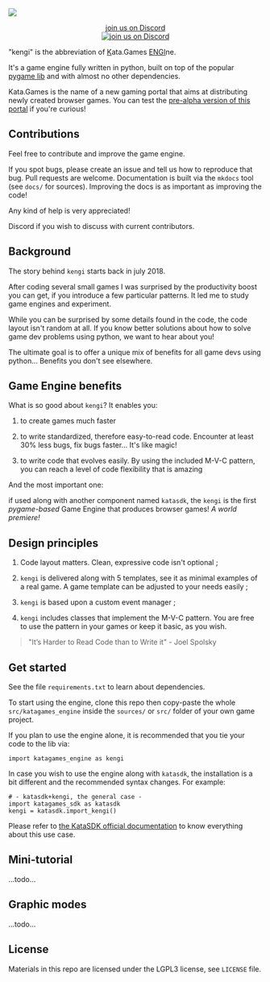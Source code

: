 
<img src="https://gaudia-tech.com/shared/kengi-logo.png"/>

<p align="center">
<a href="https://discord.gg/nyvDpXebZB">join us on Discord<br>
<img alt="join us on Discord" src="https://img.shields.io/discord/876813074894561300.svg?label=&logo=discord&logoColor=ffffff&color=7389D8&labelColor=6A7EC2">
</a>
</p>

"kengi" is the abbreviation of <ins>K</ins>ata.Games <ins>ENGI</ins>ne.

It's a game engine fully written in python, built on top of the popular
[pygame lib](https://github.com/pygame/pygame) and with almost no other
dependencies.

Kata.Games is the name of a new gaming portal that aims at distributing
newly created browser games. You can test the
[pre-alpha version of this portal](https://kata.games) if you're curious!


## Contributions
Feel free to contribute and improve the game engine.

If you spot bugs, please create an issue and
tell us how to reproduce that bug.
Pull requests are welcome.
Documentation is built via the `mkdocs` tool
(see `docs/` for sources).
Improving the docs is as important as improving the code!

Any kind of help is very appreciated!

Discord if you wish to discuss with current contributors.


## Background
The story behind `kengi` starts back in july 2018.

After coding several small games
I was surprised by the productivity boost you can get,
if you introduce a few particular patterns. It led me to study game engines and experiment.

While you can be surprised by some details found in the code,
the code layout isn't random at all.
If you know better solutions about how to solve game dev problems using python,
we want to hear about you!

The ultimate goal is to offer a unique mix of benefits for all
game devs using python... Benefits you don't see elsewhere.


## Game Engine benefits
What is so good about `kengi`? It enables you:

1. to create games much faster

2. to write standardized, therefore easy-to-read code.
Encounter at least 30% less bugs, fix bugs faster...
It's like magic!

3. to write code that evolves easily.
By using the included M-V-C pattern, you can reach a level of code flexibility
that is amazing 

And the most important one:

if used along with another component named `katasdk`, the `kengi`
is the first *pygame-based* Game Engine that produces browser games!
*A world premiere!*


## Design principles

1. Code layout matters. Clean, expressive code isn't optional ;

2. `kengi` is delivered along with 5 templates, see it as minimal examples of a real game.
A game template can be adjusted to your needs easily ;

3. `kengi` is based upon a custom event manager ;

4. `kengi` includes classes that implement the M-V-C pattern.
You are free to use the pattern in your games or keep it basic, as you wish.

> "It’s Harder to Read Code than to Write it" - Joel Spolsky


## Get started
See the file `requirements.txt` to learn about dependencies.

To start using the engine, clone this repo then copy-paste the whole
`src/katagames_engine`
inside the `sources/` or `src/` folder of your own game project.

If you plan to use the engine alone,
it is recommended that you tie your code to the lib via:
```
import katagames_engine as kengi
```

In case you wish to use the engine along with `katasdk`,
the installation is a bit different and the recommended syntax changes.
For example:
```
# - katasdk+kengi, the general case -
import katagames_sdk as katasdk
kengi = katasdk.import_kengi()
```
Please refer to [the KataSDK official documentation](https://kata.games/developers)
to know everything about this use case.

## Mini-tutorial
...todo...

## Graphic modes
...todo...

## License
Materials in this repo are licensed under the LGPL3 license,
see `LICENSE` file.
